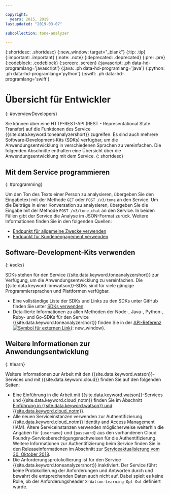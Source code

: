 ```yaml
---

copyright:
  years: 2015, 2019
lastupdated: "2019-03-07"

subcollection: tone-analyzer

---
```


{:shortdesc: .shortdesc}
{:new_window: target="_blank"}
{:tip: .tip}
{:important: .important}
{:note: .note}
{:deprecated: .deprecated}
{:pre: .pre}
{:codeblock: .codeblock}
{:screen: .screen}
{:javascript: .ph data-hd-programlang='javascript'}
{:java: .ph data-hd-programlang='java'}
{:python: .ph data-hd-programlang='python'}
{:swift: .ph data-hd-programlang='swift'}

# Übersicht für Entwickler
{: #overviewDevelopers}

Sie können über eine HTTP-REST-API (REST - Representational State Transfer) auf die Funktionen des Service {{site.data.keyword.toneanalyzershort}} zugreifen. Es sind auch mehrere Software-Development-Kits (SDKs) verfügbar, um die Anwendungsentwicklung in verschiedenen Sprachen zu vereinfachen. Die folgenden Abschnitte enthalten eine Übersicht über die Anwendungsentwicklung mit dem Service.
{: shortdesc}

## Mit dem Service programmieren
{: #programming}

Um den Ton des Texts einer Person zu analysieren, übergeben Sie den Eingabetext mit der Methode `GET` oder `POST /v3/tone` an den Service. Um die Beiträge in einer Konversation zu analysieren, übergeben Sie die Eingabe mit der Methode `POST /v3/tone_chat` an den Service. In beiden Fällen gibt der Service die Analyse im JSON-Format zurück. Weitere Informationen finden Sie in den folgenden Quellen:

-   [Endpunkt für allgemeine Zwecke verwenden](/docs/services/tone-analyzer?topic=tone-analyzer-utgpe)
-   [Endpunkt für Kundenengagement verwenden](/docs/services/tone-analyzer?topic=tone-analyzer-utco)

## Software-Development-Kits verwenden
{: #sdks}

SDKs stehen für den Service {{site.data.keyword.toneanalyzershort}} zur Verfügung, um die Anwendungsentwicklung zu vereinfachen. Die {{site.data.keyword.ibmwatson}}-SDKs sind für viele gängige Programmiersprachen und Plattformen verfügbar.

-   Eine vollständige Liste der SDKs und Links zu den SDKs unter GitHub finden Sie unter [SDKs verwenden](/docs/services/watson?topic=watson-using-sdks).
-   Detaillierte Informationen zu allen Methoden der Node-, Java-, Python-, Ruby- und Go-SDKs für den Service {{site.data.keyword.toneanalyzershort}} finden Sie in der [API-Referenz ![Symbol für externen Link](../../icons/launch-glyph.svg "Symbol für externen Link")](https://{DomainName}/apidocs/tone-analyzer){: new_window}.

## Weitere Informationen zur Anwendungsentwicklung
{: #learn}

Weitere Informationen zur Arbeit mit den {{site.data.keyword.watson}}-Services und mit {{site.data.keyword.cloud}} finden Sie auf den folgenden Seiten:

-   Eine Einführung in die Arbeit mit {{site.data.keyword.watson}}-Services und {{site.data.keyword.cloud_notm}} finden Sie im Abschnitt [Einführung in {{site.data.keyword.watson}} und {{site.data.keyword.cloud_notm}}](/docs/services/watson?topic=watson-about).
-   Alle neuen Serviceinstanzen verwenden zur Authentifizierung {{site.data.keyword.cloud_notm}} Identity and Access Management (IAM). Ältere Serviceinstanzen verwenden möglicherweise weiterhin die Angaben für `{username}` und `{password}` aus den vorhandenen Cloud Foundry-Serviceberechtigungsnachweisen für die Authentifizierung. Weitere Informationen zur Authentifizierung beim Service finden Sie in den Releaseinformationen im Abschnitt zur [Serviceaktualisierung vom 30. Oktober 2018](/docs/services/tone-analyzer?topic=tone-analyzer-rnrn#October2018).
-   Die Anforderungsprotokollierung ist für den Service {{site.data.keyword.toneanalyzershort}} inaktiviert. Der Service führt keine Protokollierung der Anforderungen und Antworten durch und bewahrt die entsprechenden Daten auch nicht auf. Dabei spielt es keine Rolle, ob der Anforderungsheader `X-Watson-Learning-Opt-Out` definiert wurde.
